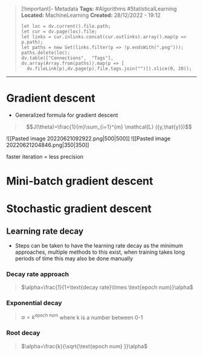 > [!important]- Metadata
> **Tags:** #Algorithms #StatisticalLearning 
> **Located:** MachineLearning
> **Created:** 28/12/2022 - 19:12
> ```dataviewjs
>let loc = dv.current().file.path;
>let cur = dv.page(loc).file;
>let links = cur.inlinks.concat(cur.outlinks).array().map(p => p.path);
>let paths = new Set(links.filter(p => !p.endsWith(".png")));
>paths.delete(loc);
>dv.table(["Connections",  "Tags"], dv.array(Array.from(paths)).map(p => [
>   dv.fileLink(p),dv.page(p).file.tags.join("")]).slice(0, 20));
> ```

___
# Gradient descent
 - Generalized formula for gradient descent

> $$J(\theta)=\frac{1}{m}\sum_{i=1}^{m} \mathcal{L} ({y,\hat{y}})$$

![[Pasted image 20220621092922.png|500|500]]
![[Pasted image 20220621204846.png|350|350]]

faster iteration = less precision
# Mini-batch gradient descent
# Stochastic gradient descent
## Learning rate decay
- Steps can be taken to have the learning rate decay as the minimum approaches, multiple methods to this exist, when training takes long periods of time this may also be done manually
### Decay rate approach

> $\alpha=\frac{1}{1+\text{decay rate}\times \text{epoch num}}\alpha$

### Exponential decay

> $\alpha=k^\text{epoch num}$
> $\text{where k is a number between 0-1}$

### Root decay

> $\alpha=\frac{k}{\sqrt{\text{epoch num} }}\alpha$
